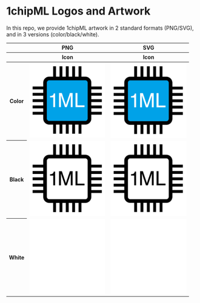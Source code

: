 # 1chipML Logos and Artwork 
In this repo, we provide 1chipML artwork in 2 standard formats (PNG/SVG), and in 3 versions (color/black/white). 


<table class="logos-table">
	<thead>
		<tr>
			<th></th>
			<th colspan="1">PNG</th>
			<th colspan="1">SVG</th>
		</tr>
		<tr>
			<th></th>
			<th>Icon</th>
			<th>Icon</th>
		</tr>
	</thead>	
    <tbody>
		  <tr>
			  <th>Color</th>
			  <td><a href="Color/1chipML_color.png"><img src="Color/1chipML_color.png" width="200"></a></td>
			  <td><a href="Color/1chipML_color.svg"><img src="Color/1chipML_color.svg" width="200"></a></td>
		  </tr>
    <tr>
     <th>Black</th>
			<td><a href="Black/1chipML_black.png"><img src="Black/1chipML_black.png" width="200"></a></td>
			<td><a href="Black/1chipML_black.svg"><img src="Black/1chipML_black.svg" width="200"></a></td>
		</tr>
      <tr>
			<th>White</th>
			<td><a href="White/1chipML_white.png"><img src="White/1chipML_white.png" width="200"></a></td>
			<td><a href="White/1chipML_color.svg"><img src="White/1chipML_white.svg" width="200"></a></td>
		</tr>
	</tbody>	
</table>

